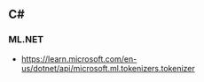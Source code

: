 


## C#

### ML.NET

*   https://learn.microsoft.com/en-us/dotnet/api/microsoft.ml.tokenizers.tokenizer
